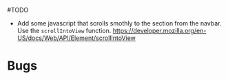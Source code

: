 #TODO
* Add some javascript that scrolls smothly to the section from the navbar.
  Use the `scrollIntoView` function.
  https://developer.mozilla.org/en-US/docs/Web/API/Element/scrollIntoView

# Bugs

